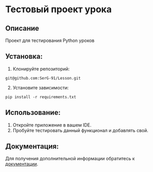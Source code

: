 # Тестовый проект урока


## Описание
Проект для тестирования Python уроков


## Установка:
1. Клонируйте репозиторий:

```git@github.com:SerG-91/Lesson.git```

2. Установите зависимости:
```
pip install -r requirements.txt
```
## Использование:

1. Откройте приложение в вашем IDE.
2. Пробуйте тестировать данный функционал и добавлять свой.


## Документация:

Для получения дополнительной информации обратитесь к [документации](docs/README.md).